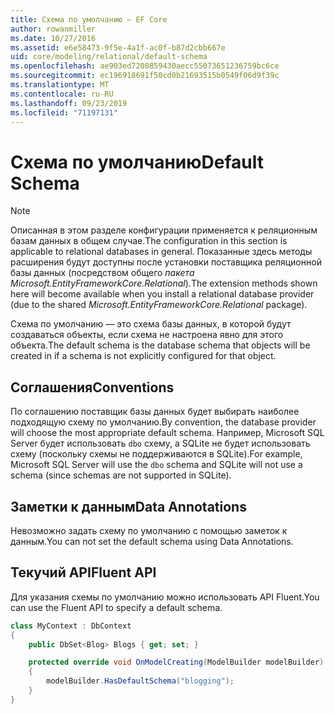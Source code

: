 ```yaml
---
title: Схема по умолчанию — EF Core
author: rowanmiller
ms.date: 10/27/2016
ms.assetid: e6e58473-9f5e-4a1f-ac0f-b87d2cbb667e
uid: core/modeling/relational/default-schema
ms.openlocfilehash: ae903ed7200859430aecc55073651236759bc6ce
ms.sourcegitcommit: ec196918691f50cd0b21693515b0549f06d9f39c
ms.translationtype: MT
ms.contentlocale: ru-RU
ms.lasthandoff: 09/23/2019
ms.locfileid: "71197131"
---
```

# <a name="default-schema"></a><span data-ttu-id="915d0-102">Схема по умолчанию</span><span class="sxs-lookup"><span data-stu-id="915d0-102">Default Schema</span></span>

> [!NOTE]  
> <span data-ttu-id="915d0-103">Описанная в этом разделе конфигурации применяется к реляционным базам данных в общем случае.</span><span class="sxs-lookup"><span data-stu-id="915d0-103">The configuration in this section is applicable to relational databases in general.</span></span> <span data-ttu-id="915d0-104">Показанные здесь методы расширения будут доступны после установки поставщика реляционной базы данных (посредством общего *пакета Microsoft.EntityFrameworkCore.Relational*).</span><span class="sxs-lookup"><span data-stu-id="915d0-104">The extension methods shown here will become available when you install a relational database provider (due to the shared *Microsoft.EntityFrameworkCore.Relational* package).</span></span>

<span data-ttu-id="915d0-105">Схема по умолчанию — это схема базы данных, в которой будут создаваться объекты, если схема не настроена явно для этого объекта.</span><span class="sxs-lookup"><span data-stu-id="915d0-105">The default schema is the database schema that objects will be created in if a schema is not explicitly configured for that object.</span></span>

## <a name="conventions"></a><span data-ttu-id="915d0-106">Соглашения</span><span class="sxs-lookup"><span data-stu-id="915d0-106">Conventions</span></span>

<span data-ttu-id="915d0-107">По соглашению поставщик базы данных будет выбирать наиболее подходящую схему по умолчанию.</span><span class="sxs-lookup"><span data-stu-id="915d0-107">By convention, the database provider will choose the most appropriate default schema.</span></span> <span data-ttu-id="915d0-108">Например, Microsoft SQL Server будет использовать `dbo` схему, а SQLite не будет использовать схему (поскольку схемы не поддерживаются в SQLite).</span><span class="sxs-lookup"><span data-stu-id="915d0-108">For example, Microsoft SQL Server will use the `dbo` schema and SQLite will not use a schema (since schemas are not supported in SQLite).</span></span>

## <a name="data-annotations"></a><span data-ttu-id="915d0-109">Заметки к данным</span><span class="sxs-lookup"><span data-stu-id="915d0-109">Data Annotations</span></span>

<span data-ttu-id="915d0-110">Невозможно задать схему по умолчанию с помощью заметок к данным.</span><span class="sxs-lookup"><span data-stu-id="915d0-110">You can not set the default schema using Data Annotations.</span></span>

## <a name="fluent-api"></a><span data-ttu-id="915d0-111">Текучий API</span><span class="sxs-lookup"><span data-stu-id="915d0-111">Fluent API</span></span>

<span data-ttu-id="915d0-112">Для указания схемы по умолчанию можно использовать API Fluent.</span><span class="sxs-lookup"><span data-stu-id="915d0-112">You can use the Fluent API to specify a default schema.</span></span>

<!-- [!code-csharp[Main](samples/core/relational/Modeling/FluentAPI/Relational/DefaultSchema.cs?highlight=7)] -->
``` csharp
class MyContext : DbContext
{
    public DbSet<Blog> Blogs { get; set; }

    protected override void OnModelCreating(ModelBuilder modelBuilder)
    {
        modelBuilder.HasDefaultSchema("blogging");
    }
}
```
